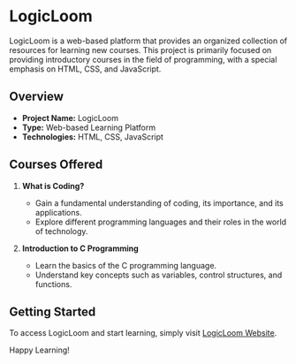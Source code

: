 # LogicLoom

LogicLoom is a web-based platform that provides an organized collection of resources for learning new courses. This project is primarily focused on providing introductory courses in the field of programming, with a special emphasis on HTML, CSS, and JavaScript.

## Overview

- **Project Name:** LogicLoom
- **Type:** Web-based Learning Platform
- **Technologies:** HTML, CSS, JavaScript

## Courses Offered

1. **What is Coding?**
   - Gain a fundamental understanding of coding, its importance, and its applications.
   - Explore different programming languages and their roles in the world of technology.

2. **Introduction to C Programming**
   - Learn the basics of the C programming language.
   - Understand key concepts such as variables, control structures, and functions.

## Getting Started

To access LogicLoom and start learning, simply visit [LogicLoom Website](https://example.com/logicloom).


Happy Learning!
